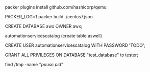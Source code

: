 packer plugins install github.com/hashicorp/qemu

PACKER_LOG=1 packer build ./centos7.json





CREATE DATABASE awx OWNER awx;

automationservicescatalog (create table aswell)

CREATE USER automationservicescatalog WITH PASSWORD 'TODO';

GRANT ALL PRIVILEGES ON DATABASE "test_database" to tester;




find /tmp -name "*pause.pid*"